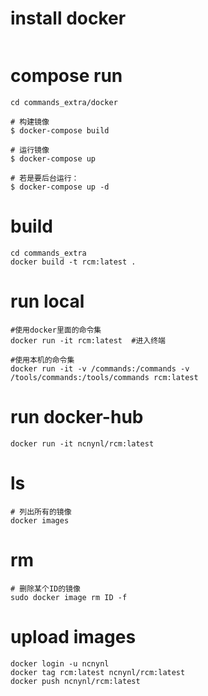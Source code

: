 
# install docker 

```

```

# compose run
```
cd commands_extra/docker 

# 构建镜像
$ docker-compose build

# 运行镜像
$ docker-compose up

# 若是要后台运行： 
$ docker-compose up -d
```

# build 
```
cd commands_extra
docker build -t rcm:latest .
```


# run local
```
#使用docker里面的命令集
docker run -it rcm:latest  #进入终端

#使用本机的命令集
docker run -it -v /commands:/commands -v /tools/commands:/tools/commands rcm:latest  
```

# run docker-hub

```
docker run -it ncnynl/rcm:latest
```


# ls
```
# 列出所有的镜像
docker images
```

# rm
```
# 删除某个ID的镜像
sudo docker image rm ID -f
```


# upload images

```
docker login -u ncnynl 
docker tag rcm:latest ncnynl/rcm:latest
docker push ncnynl/rcm:latest
```
